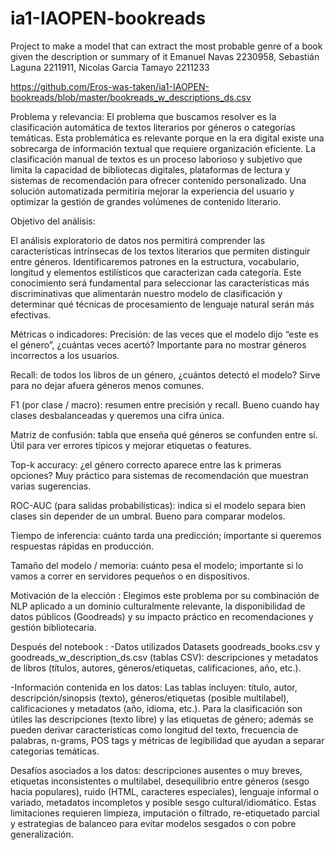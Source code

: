 # ia1-IAOPEN-bookreads
Project to make a model that can extract the most probable genre of a book given the description or summary of it
Emanuel Navas 2230958, Sebastián Laguna 2211911, Nicolas Garcia Tamayo 2211233

https://github.com/Eros-was-taken/ia1-IAOPEN-bookreads/blob/master/bookreads_w_descriptions_ds.csv

Problema y relevancia:
El problema que buscamos resolver es la clasificación automática de textos literarios por géneros o categorías temáticas. Esta problemática es relevante porque en la era digital existe una sobrecarga de información textual que requiere organización eficiente. La clasificación manual de textos es un proceso laborioso y subjetivo que limita la capacidad de bibliotecas digitales, plataformas de lectura y sistemas de recomendación para ofrecer contenido personalizado. Una solución automatizada permitiría mejorar la experiencia del usuario y optimizar la gestión de grandes volúmenes de contenido literario.

Objetivo del análisis:

El análisis exploratorio de datos nos permitirá comprender las características intrínsecas de los textos literarios que permiten distinguir entre géneros. Identificaremos patrones en la estructura, vocabulario, longitud y elementos estilísticos que caracterizan cada categoría. Este conocimiento será fundamental para seleccionar las características más discriminativas que alimentarán nuestro modelo de clasificación y determinar qué técnicas de procesamiento de lenguaje natural serán más efectivas.


Métricas o indicadores:
Precisión: de las veces que el modelo dijo “este es el género”, ¿cuántas veces acertó? Importante para no mostrar géneros incorrectos a los usuarios.

Recall: de todos los libros de un género, ¿cuántos detectó el modelo? Sirve para no dejar afuera géneros menos comunes.

F1 (por clase / macro): resumen entre precisión y recall. Bueno cuando hay clases desbalanceadas y queremos una cifra única.

Matriz de confusión: tabla que enseña qué géneros se confunden entre sí. Útil para ver errores típicos y mejorar etiquetas o features.

Top-k accuracy: ¿el género correcto aparece entre las k primeras opciones? Muy práctico para sistemas de recomendación que muestran varias sugerencias.

ROC-AUC (para salidas probabilísticas): indica si el modelo separa bien clases sin depender de un umbral. Bueno para comparar modelos.

Tiempo de inferencia: cuánto tarda una predicción; importante si queremos respuestas rápidas en producción.

Tamaño del modelo / memoria: cuánto pesa el modelo; importante si lo vamos a correr en servidores pequeños o en dispositivos.

Motivación de la elección :
Elegimos este problema por su combinación de NLP aplicado a un dominio culturalmente relevante, la disponibilidad de datos públicos (Goodreads) y su impacto práctico en recomendaciones y gestión bibliotecaria.

Después del notebook :
-Datos utilizados 
 Datasets goodreads_books.csv y goodreads_w_description_ds.csv (tablas CSV): descripciones y metadatos de libros (títulos, autores, géneros/etiquetas, calificaciones, año, etc.).

-Información contenida en los datos:
Las tablas incluyen: título, autor, descripción/sinopsis (texto), géneros/etiquetas (posible multilabel), calificaciones y metadatos (año, idioma, etc.). Para la clasificación son útiles las descripciones (texto libre) y las etiquetas de género; además se pueden derivar características como longitud del texto, frecuencia de palabras, n-grams, POS tags y métricas de legibilidad que ayudan a separar categorías temáticas.

Desafíos asociados a los datos:
descripciones ausentes o muy breves, etiquetas inconsistentes o multilabel, desequilibrio entre géneros (sesgo hacia populares), ruido (HTML, caracteres especiales), lenguaje informal o variado, metadatos incompletos y posible sesgo cultural/idiomático. Estas limitaciones requieren limpieza, imputación o filtrado, re-etiquetado parcial y estrategias de balanceo para evitar modelos sesgados o con pobre generalización.
